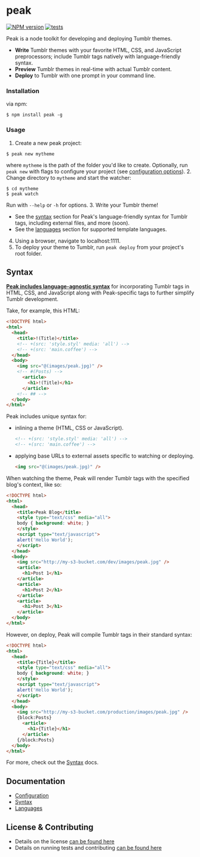 peak
===============

[![NPM version](https://badge.fury.io/js/peak.svg)](http://badge.fury.io/js/peak) [![tests](https://travis-ci.org/nporteschaikin/peak.png?branch=master)](https://travis-ci.org/nporteschaikin/peak)

Peak is a node toolkit for developing and deploying Tumblr themes.

- **Write** Tumblr themes with your favorite HTML, CSS, and JavaScript preprocessors; include Tumblr tags natively with language-friendly syntax.
- **Preview** Tumblr themes in real-time with actual Tumblr content.
- **Deploy** to Tumblr with one prompt in your command line.

### Installation

via npm:

```
$ npm install peak -g
```

### Usage

1. Create a new peak project:

  ```
  $ peak new mytheme
  ```

  where `mytheme` is the path of the folder you'd like to create.  Optionally, run `peak new` with flags to configure your project (see [configuration options](#configuration)).
2. Change directory to `mytheme` and start the watcher:

  ```
  $ cd mytheme
  $ peak watch
  ```

  Run with `--help` or `-h` for options.
3. Write your Tumblr theme!
  - See the [syntax](docs/Syntax.md) section for Peak's language-friendly syntax for Tumblr tags, including external files, and more (soon).
  - See the [languages](docs/Languages.md) section for supported template languages.
4. Using a browser, navigate to localhost:1111.
5. To deploy your theme to Tumblr, run `peak deploy` from your project's root folder.

## Syntax

**[Peak includes language-agnostic syntax](docs/Syntax.md)** for incorporating Tumblr tags in HTML, CSS, and JavaScript along with Peak-specific tags to further simplify Tumblr development.

Take, for example, this HTML:

```html
<!DOCTYPE html>
<html>
  <head>
    <title>!(Title)</title>
    <!-- +(src: 'style.styl' media: 'all') -->
    <!-- +(src: 'main.coffee') -->
  </head>
  <body>
    <img src="@(images/peak.jpg)" />
    <!-- #(Posts) -->
      <article>
        <h1>!(Title)</h1>
      </article>
    <!-- ## -->
  </body>
</html>
```

Peak includes unique syntax for:

- inlining a theme (HTML, CSS or JavaScript).
  ```html
  <!-- +(src: 'style.styl' media: 'all') -->
  <!-- +(src: 'main.coffee') -->
  ```

- applying base URLs to external assets specific to watching or deploying.
  ```html
  <img src="@(images/peak.jpg)" />
  ```

When watching the theme, Peak will render Tumblr tags with the specified blog's context, like so:

```html
<!DOCTYPE html>
<html>
  <head>
    <title>Peak Blog</title>
    <style type="text/css" media="all">
    body { background: white; }
    </style>
    <script type="text/javascript">
    alert('Hello World');
    </script>
  </head>
  <body>
    <img src="http://my-s3-bucket.com/dev/images/peak.jpg" />
    <article>
      <h1>Post 1</h1>
    </article>
    <article>
      <h1>Post 2</h1>
    </article>
    <article>
      <h1>Post 3</h1>
    </article>
  </body>
</html>
```

However, on deploy, Peak will compile Tumblr tags in their standard syntax:

```html
<!DOCTYPE html>
<html>
  <head>
    <title>{Title}</title>
    <style type="text/css" media="all">
    body { background: white; }
    </style>
    <script type="text/javascript">
    alert('Hello World');
    </script>
  </head>
  <body>
    <img src="http://my-s3-bucket.com/production/images/peak.jpg" />
    {block:Posts}
      <article>
        <h1>{Title}</h1>
      </article>
    {/block:Posts}
  </body>
</html>
```

For more, check out the [Syntax](docs/Syntax.md) docs.

## Documentation

- [Configuration](docs/Configuration.md)
- [Syntax](docs/Syntax.md)
- [Languages](docs/Languages.md)

## License & Contributing

- Details on the license [can be found here](LICENSE.md)
- Details on running tests and contributing [can be found here](CONTRIBUTING.md)
